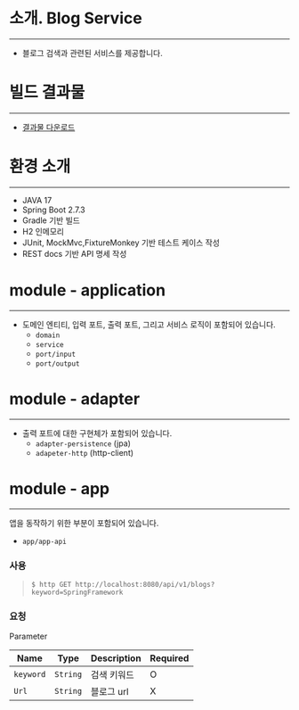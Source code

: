 # 소개. Blog Service
---------------------
- 블로그 검색과 관련된 서비스를 제공합니다.

# 빌드 결과물
------------------
- [결과물 다운로드](https://www.google.com)

# 환경 소개
--------------------
- JAVA 17
- Spring Boot 2.7.3
- Gradle 기반 빌드
- H2 인메모리
- JUnit, MockMvc,FixtureMonkey 기반 테스트 케이스 작성
- REST docs 기반 API 명세 작성

# module - application
--------------------------
- 도메인 엔티티, 입력 포트, 출력 포트, 그리고 서비스 로직이 포함되어 있습니다.
  - `domain`
  - `service`
  - `port/input`
  - `port/output`

# module - adapter
--------------------
- 출력 포트에 대한 구현체가 포함되어 있습니다.
  - `adapter-persistence` (jpa)
  - `adapeter-http` (http-client)

# module - app
---------------------------
앱을 동작하기 위한 부분이 포함되어 있습니다.
- `app/app-api`

### 사용

> `$ http GET http://localhost:8080/api/v1/blogs?keyword=SpringFramework`


### 요청

Parameter

| Name    | Type | Description | Required |
---------|------|-------------|---------|
| `keyword` | `String` | 검색 키워드 | O       |
| `Url`     | `String`| 블로그 url | X|


